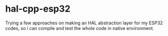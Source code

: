 # hal-cpp-esp32
Trying a few approaches on making an HAL abstraction layer for my ESP32 codes, so i can compile and test the whole code in native environment.
